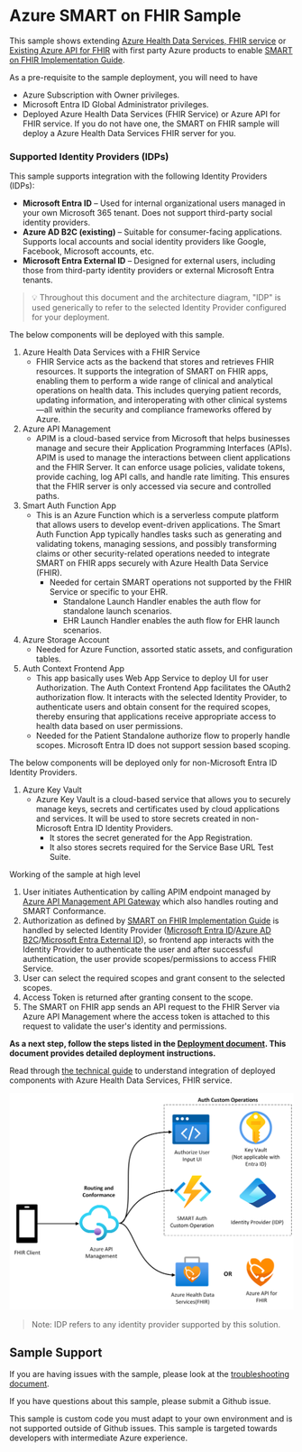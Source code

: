 # Azure SMART on FHIR Sample 

This sample shows extending [Azure Health Data Services, FHIR service](https://learn.microsoft.com/en-us/azure/healthcare-apis/fhir/overview) or [Existing Azure API for FHIR](https://learn.microsoft.com/en-us/azure/healthcare-apis/azure-api-for-fhir/overview) with first party Azure products to enable [SMART on FHIR Implementation Guide](https://docs.smarthealthit.org/). 

As a pre-requisite to the sample deployment, you will need to have
* Azure Subscription with Owner privileges.
* Microsoft Entra ID Global Administrator privileges.
* Deployed Azure Health Data Services (FHIR Service) or Azure API for FHIR service. If you do not have one, the SMART on FHIR sample will deploy a Azure Health Data Services FHIR server for you. 

### Supported Identity Providers (IDPs)

This sample supports integration with the following Identity Providers (IDPs):

- **Microsoft Entra ID** – Used for internal organizational users managed in your own Microsoft 365 tenant. Does not support third-party social identity providers.
- **Azure AD B2C (existing)** – Suitable for consumer-facing applications. Supports local accounts and social identity providers like Google, Facebook, Microsoft accounts, etc.
- **Microsoft Entra External ID** – Designed for external users, including those from third-party identity providers or external Microsoft Entra tenants.

> 💡 Throughout this document and the architecture diagram, "IDP" is used generically to refer to the selected Identity Provider configured for your deployment.

The below components will be deployed with this sample.
1. Azure Health Data Services with a FHIR Service
    - FHIR Service acts as the backend that stores and retrieves FHIR resources. It supports the integration of SMART on FHIR apps, enabling them to perform a wide range of clinical and analytical operations on health data. This includes querying patient records, updating information, and interoperating with other clinical systems—all within the security and compliance frameworks offered by Azure.
2. Azure API Management
    - APIM is a cloud-based service from Microsoft that helps businesses manage and secure their Application Programming Interfaces (APIs). APIM is used to manage the interactions between client applications and the FHIR Server. It can enforce usage policies, validate tokens, provide caching, log API calls, and handle rate limiting. This ensures that the FHIR server is only accessed via secure and controlled paths.
3. Smart Auth Function App
    - This is an Azure Function which is a serverless compute platform that allows users to develop event-driven applications. The Smart Auth Function App typically handles tasks such as generating and validating tokens, managing sessions, and possibly transforming claims or other security-related operations needed to integrate SMART on FHIR apps securely with Azure Health Data Service (FHIR).
        - Needed for certain SMART operations not supported by the FHIR Service or specific to your EHR.
            - Standalone Launch Handler enables the auth flow for standalone launch scenarios.
            - EHR Launch Handler enables the auth flow for EHR launch scenarios.
4. Azure Storage Account
    - Needed for Azure Function, assorted static assets, and configuration tables.
5. Auth Context Frontend App
    - This app basically uses Web App Service to deploy UI for user Authorization. The Auth Context Frontend App facilitates the OAuth2 authorization flow. It interacts with the selected Identity Provider, to authenticate users and obtain consent for the required scopes, thereby ensuring that applications receive appropriate access to health data based on user permissions.
     - Needed for the Patient Standalone authorize flow to properly handle scopes. Microsoft Entra ID does not support session based scoping.

The below components will be deployed only for non-Microsoft Entra ID Identity Providers.
1. Azure Key Vault
    - Azure Key Vault is a cloud-based service that allows you to securely manage keys, secrets and certificates used by cloud applications and services. It will be used to store secrets created in non-Microsoft Entra ID Identity Providers.
        - It stores the secret generated for the App Registration.
        - It also stores secrets required for the Service Base URL Test Suite.

Working of the sample at high level
1. User initiates Authentication by calling APIM endpoint managed by [Azure API Management API Gateway](https://learn.microsoft.com/azure/api-management/api-management-gateways-overview) which also handles routing and SMART Conformance.
2. Authorization as defined by [SMART on FHIR Implementation Guide](https://hl7.org/fhir/smart-app-launch/1.0.0/index.html) is handled by selected Identity Provider ([Microsoft Entra ID](https://learn.microsoft.com/en-us/entra/fundamentals/whatis)/[Azure AD B2C](https://learn.microsoft.com/en-us/azure/active-directory-b2c/overview)/[Microsoft Entra External ID](https://learn.microsoft.com/en-us/entra/external-id/external-identities-overview)), so frontend app interacts with the Identity Provider to authenticate the user and after successful authentication, the user provide scopes/permissions to access FHIR Service.
3. User can select the required scopes and grant consent to the selected scopes.
4. Access Token is returned after granting consent to the scope.
5. The SMART on FHIR app sends an API request to the FHIR Server via Azure API Management where the access token is attached to this request to validate the user's identity and permissions.


**As a next step, follow the steps listed in the [Deployment document](./docs/deployment.md). This document provides detailed deployment instructions.**


Read through [the technical guide](./docs/technical-guide.md) to understand integration of deployed components with Azure Health Data Services, FHIR service.


![](./docs/images/smart-sample-overview-archdiagram.png)

>Note: IDP refers to any identity provider supported by this solution.

## Sample Support

If you are having issues with the sample, please look at the [troubleshooting document](./docs/troubleshooting.md).

If you have questions about this sample, please submit a Github issue. 

This sample is custom code you must adapt to your own environment and is not supported outside of Github issues. This sample is targeted towards developers with intermediate Azure experience.

